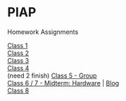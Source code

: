 # PIAP
Homework Assignments

[Class 1](https://github.com/nginelli/PIAP/tree/master/Homework/C1-Writing)<br />
[Class 2](https://github.com/nginelli/PIAP/tree/master/Homework/C2-Click%20Adventure)<br />
[Class 3](https://github.com/nginelli/PIAP/tree/master/Homework/C3-Game%20Store)<br />
[Class 4](https://github.com/nginelli/PIAP/tree/master/Homework/C4-Dumb%20Colors)<br /> (need 2 finish) 
[Class 5 - Group](https://github.com/therealmaxkim/Pi-Temperature)<br />
[Class 6 / 7 - Midterm: Hardware](https://github.com/chenweibo212/midterm_neopi) | [Blog](https://github.com/nginelli/PIAP/tree/master/Homework/Midterm%20Blog)<br />
[Class 8](https://github.com/nginelli/PIAP/tree/master/Homework/C8-Visualizer) 
